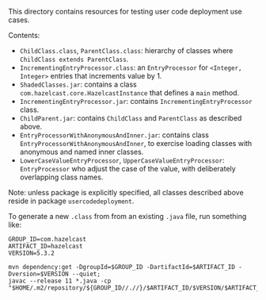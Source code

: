 This directory contains resources for testing user code deployment use cases.

Contents:

- `ChildClass.class`, `ParentClass.class`: hierarchy of classes where `ChildClass extends ParentClass`.
- `IncrementingEntryProcessor.class`: an `EntryProcessor` for `<Integer, Integer>` entries that increments value by 1.
- `ShadedClasses.jar`: contains a class `com.hazelcast.core.HazelcastInstance` that defines a `main` method.
- `IncrementingEntryProcessor.jar`: contains `IncrementingEntryProcessor` class.
- `ChildParent.jar`: contains `ChildClass` and `ParentClass` as described above.
- `EntryProcessorWithAnonymousAndInner.jar`: contains class `EntryProcessorWithAnonymousAndInner`, to exercise loading classes with anonymous and named inner classes.
- `LowerCaseValueEntryProcessor`, `UpperCaseValueEntryProcessor`: `EntryProcessor` who adjust the case of the value, with deliberately overlapping class names.

Note: unless package is explicitly specified, all classes described above reside in package `usercodedeployment`.

To generate a new `.class` from from an existing `.java` file, run something like:

```shell
GROUP_ID=com.hazelcast
ARTIFACT_ID=hazelcast
VERSION=5.3.2

mvn dependency:get -DgroupId=$GROUP_ID -DartifactId=$ARTIFACT_ID -Dversion=$VERSION --quiet;
javac --release 11 *.java -cp "$HOME/.m2/repository/${GROUP_ID//.//}/$ARTIFACT_ID/$VERSION/$ARTIFACT_ID-$VERSION.jar";
```